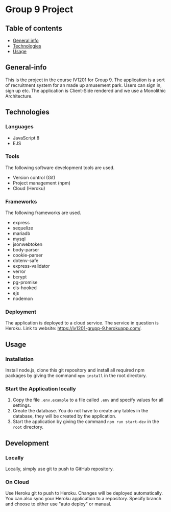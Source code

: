 # Group 9 Project

## Table of contents
* [General info](#General-info)
* [Technologies](#Technologies)
* [Usage](#Usage)

## General-info
This is the project in the course IV1201 for Group 9. The application is a sort of recruitment system for an made up amusement park. Users can sign in, sign up etc. The application is Client-Side rendered and we use a Monolithic Architecture. 


## Technologies

### Languages
- JavaScript 8
- EJS

### Tools

The following software development tools are used.

- Version control (Git)
- Project management (npm)
- Cloud (Heroku)

### Frameworks

The following frameworks are used.

- express
- sequelize
- mariadb
- mysql
- jsonwebtoken
- body-parser
- cookie-parser
- dotenv-safe
- express-validator
- verror
- bcrypt
- pg-promise
- cls-hooked
- ejs
- nodemon

### Deployment
The application is deployed to a cloud service. The service in question is Heroku. Link to website: https://iv1201-grupp-9.herokuapp.com/.

## Usage

### Installation

Install node.js, clone this git repository and install all required npm packages by giving the command `npm install` in the root directory.

### Start the Application locally

1. Copy the file `.env.example` to a file called `.env` and specify values for all settings.
1. Create the database. You do not have to create any tables in the database, they will be created by the application.
1. Start the application by giving the command `npm run start-dev` in the `root` directory.

## Development
### Locally
Locally, simply use git to push to GitHub repository.

### On Cloud
Use Heroku git to push to Heroku. Changes will be deployed automatically. You can also sync your Heroku application to a repository. Specify branch and choose to either use "auto deploy" or manual.
